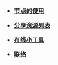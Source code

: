 <!-- docs/_sidebar.md -->
* [**节点的使用**](readme.md)

* [**分享资源列表**](/list.md)


* [**在线小工具**](/tools.md)


* [**联络**](guide.md)
